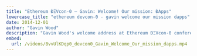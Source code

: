 ```yaml
---
title: "Ethereum ÐΞVcon-0 – Gavin: Welcome! Our mission: ÐApps"
lowercase_title: "ethereum devcon-0 - gavin welcome our mission dapps"
date: 2014-12-01
author: "Gavin Wood"
description: "Gavin Wood's welcome address at Ethereum ÐΞVcon-0 conference in Berlin, December 2014"
embed:
  url: /videos/BvvUlKDqp0_devcon0_Gavin_Welcome_Our_mission_dapps.mp4
---
```


